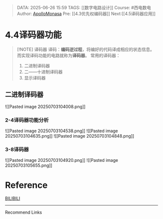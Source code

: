 > DATA: 2025-06-26 15:59
> TAGS: [[数字电路设计]]
> Course: #西电数电 
> Author: [ApolloMonasa](https://github.com/ApolloMonasa)
> Pre: [[4.3优先权编码器]]
> Next:[[4.5译码器应用]]


# 4.4译码器功能

> [!NOTE] 译码器
> 译码：**编码逆过程**，将编好的代码译成相应的状态信息。
> 而实现译码功能的电路就称为**译码器**。
> 常用的译码器：
> 1. 二进制译码器
> 2. 二——十进制译码器
> 3. 显示译码器

## 二进制译码器
![[Pasted image 20250703104008.png]]
### 2-4译码器功能分析
![[Pasted image 20250703104538.png]]
![[Pasted image 20250703104635.png]]
![[Pasted image 20250703104848.png]]
### 3-8译码器
![[Pasted image 20250703104920.png]]
![[Pasted image 20250703105655.png]]


# Reference
[BILIBILI](【【西安电子科技大学】数字逻辑与集成设计|数字电路】https://www.bilibili.com/video/BV1Am4y1D7VP?p=35&vd_source=bf539df4a6ae0f9adeb837e24e051caf)

---
Recommend Links
